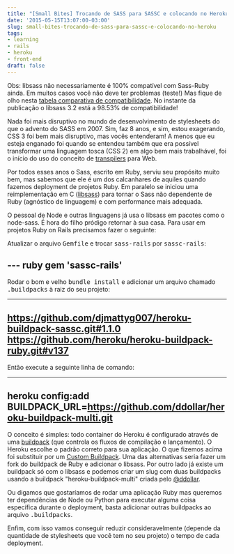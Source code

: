 ```yaml
---
title: "[Small Bites] Trocando de SASS para SASSC e colocando no Heroku"
date: '2015-05-15T13:07:00-03:00'
slug: small-bites-trocando-de-sass-para-sassc-e-colocando-no-heroku
tags:
- learning
- rails
- heroku
- front-end
draft: false
---
```


Obs: libsass não necessariamente é 100% compatível com Sass-Ruby ainda. Em muitos casos você não deve ter problemas (teste!) Mas fique de olho nesta [tabela comparativa de compatibilidade](http://sass-compatibility.github.io). No instante da publicação o libsass 3.2 está a 98.53% de compatibilidade!

Nada foi mais disruptivo no mundo de desenvolvimento de stylesheets do que o advento do SASS em 2007. Sim, faz 8 anos, e sim, estou exagerando, CSS 3 foi bem mais disruptivo, mas vocês entenderam! A menos que eu esteja enganado foi quando se entendeu também que era possível transformar uma linguagem tosca (CSS 2) em algo bem mais trabalhável, foi o início do uso do conceito de [transpilers](http://en.wikipedia.org/wiki/Source-to-source_compiler) para Web.

Por todos esses anos o Sass, escrito em Ruby, serviu seu propósito muito bem, mas sabemos que ele é um dos calcanhares de aquiles quando fazemos deployment de projetos Ruby. Em paralelo se iniciou uma reimplementação em C ([libsass](http://libsass.org)) para tornar o Sass não dependente de Ruby (agnóstico de linguagem) e com performance mais adequada.

O pessoal de Node e outras linguagens já usa o libsass em pacotes como o node-sass. É hora do filho pródigo retornar à sua casa. Para usar em projetos Ruby on Rails precisamos fazer o seguinte:

Atualizar o arquivo <tt>Gemfile</tt> e trocar <tt>sass-rails</tt> por <tt>sassc-rails</tt>:

--- ruby
gem 'sassc-rails'
---

Rodar o bom e velho <tt>bundle install</tt> e adicionar um arquivo chamado <tt>.buildpacks</tt> à raiz do seu projeto:

---
https://github.com/djmattyg007/heroku-buildpack-sassc.git#1.1.0
https://github.com/heroku/heroku-buildpack-ruby.git#v137
---

Então execute a seguinte linha de comando:

---
heroku config:add BUILDPACK_URL=https://github.com/ddollar/heroku-buildpack-multi.git
---

O conceito é simples: todo container do Heroku é configurado através de uma [buildpack](https://devcenter.heroku.com/articles/buildpacks) (que controla os fluxos de compilação e lançamento). O Heroku escolhe o padrão correto para sua aplicação. O que fizemos acima foi substituir por um [Custom Buildpack](https://devcenter.heroku.com/articles/third-party-buildpacks). Uma das alternativas seria fazer um fork do buildpack de Ruby e adicionar o libsass. Por outro lado já existe um buildpack só com o libsass e podemos criar um slug com duas buildpacks usando a buildpack "heroku-buildpack-multi" criada pelo [@ddollar](https://github.com/ddollar).

Ou digamos que gostaríamos de rodar uma aplicação Ruby mas queremos ter dependências de Node ou Python para executar alguma coisa específica durante o deployment, basta adicionar outras buildpacks ao arquivo <tt>.buildpacks</tt>.

Enfim, com isso vamos conseguir reduzir consideravelmente (depende da quantidade de stylesheets que você tem no seu projeto) o tempo de cada deployment.
